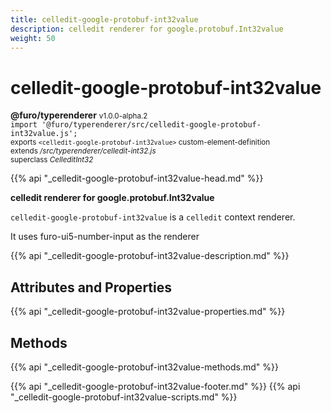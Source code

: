 ```yaml
---
title: celledit-google-protobuf-int32value
description: celledit renderer for google.protobuf.Int32value
weight: 50
---
```


# celledit-google-protobuf-int32value
**@furo/typerenderer** <small>v1.0.0-alpha.2</small>
<br>`import '@furo/typerenderer/src/celledit-google-protobuf-int32value.js';`<small>
<br>exports `<celledit-google-protobuf-int32value>` custom-element-definition
<br>extends */src/typerenderer/celledit-int32.js*
<br>superclass *CelleditInt32*</small>

{{% api "_celledit-google-protobuf-int32value-head.md" %}}

**celledit renderer for google.protobuf.Int32value**

`celledit-google-protobuf-int32value` is a `celledit` context renderer.

It uses furo-ui5-number-input as the renderer

{{% api "_celledit-google-protobuf-int32value-description.md" %}}


## Attributes and Properties
{{% api "_celledit-google-protobuf-int32value-properties.md" %}}



## Methods
{{% api "_celledit-google-protobuf-int32value-methods.md" %}}





{{% api "_celledit-google-protobuf-int32value-footer.md" %}}
{{% api "_celledit-google-protobuf-int32value-scripts.md" %}}
